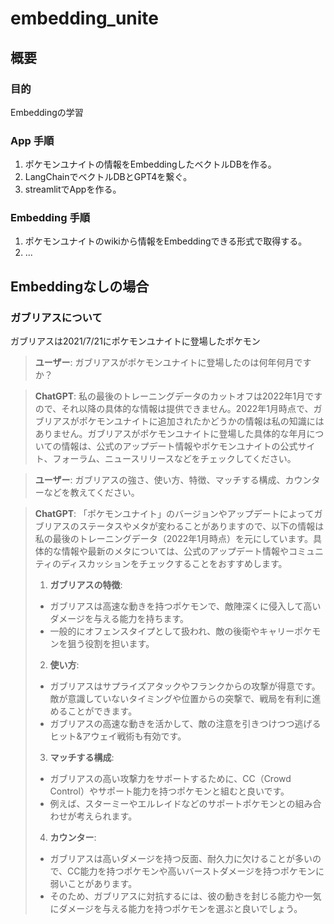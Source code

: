 # embedding_unite

## 概要

### 目的
Embeddingの学習

### App 手順
1. ポケモンユナイトの情報をEmbeddingしたベクトルDBを作る。
2. LangChainでベクトルDBとGPT4を繋ぐ。
3. streamlitでAppを作る。

### Embedding 手順
1. ポケモンユナイトのwikiから情報をEmbeddingできる形式で取得する。
2. ...



## Embeddingなしの場合
### ガブリアスについて 

ガブリアスは2021/7/21にポケモンユナイトに登場したポケモン

> **ユーザー**: ガブリアスがポケモンユナイトに登場したのは何年何月ですか？

> **ChatGPT**: 私の最後のトレーニングデータのカットオフは2022年1月ですので、それ以降の具体的な情報は提供できません。2022年1月時点で、ガブリアスがポケモンユナイトに追加されたかどうかの情報は私の知識にはありません。ガブリアスがポケモンユナイトに登場した具体的な年月についての情報は、公式のアップデート情報やポケモンユナイトの公式サイト、フォーラム、ニュースリリースなどをチェックしてください。

> **ユーザー**: ガブリアスの強さ、使い方、特徴、マッチする構成、カウンターなどを教えてください。

> **ChatGPT**: 「ポケモンユナイト」のバージョンやアップデートによってガブリアスのステータスやメタが変わることがありますので、以下の情報は私の最後のトレーニングデータ（2022年1月時点）を元にしています。具体的な情報や最新のメタについては、公式のアップデート情報やコミュニティのディスカッションをチェックすることをおすすめします。
> 1. **ガブリアスの特徴**:
>   - ガブリアスは高速な動きを持つポケモンで、敵陣深くに侵入して高いダメージを与える能力を持ちます。
>   - 一般的にオフェンスタイプとして扱われ、敵の後衛やキャリーポケモンを狙う役割を担います。
>2. **使い方**:
>   - ガブリアスはサプライズアタックやフランクからの攻撃が得意です。敵が意識していないタイミングや位置からの突撃で、戦局を有利に進めることができます。
>   - ガブリアスの高速な動きを活かして、敵の注意を引きつけつつ逃げるヒット&アウェイ戦術も有効です。
> 3. **マッチする構成**:
>   - ガブリアスの高い攻撃力をサポートするために、CC（Crowd Control）やサポート能力を持つポケモンと組むと良いです。
>   - 例えば、スターミーやエルレイドなどのサポートポケモンとの組み合わせが考えられます。
> 4. **カウンター**:
>   - ガブリアスは高いダメージを持つ反面、耐久力に欠けることが多いので、CC能力を持つポケモンや高いバーストダメージを持つポケモンに弱いことがあります。
>   - そのため、ガブリアスに対抗するには、彼の動きを封じる能力や一気にダメージを与える能力を持つポケモンを選ぶと良いでしょう。




